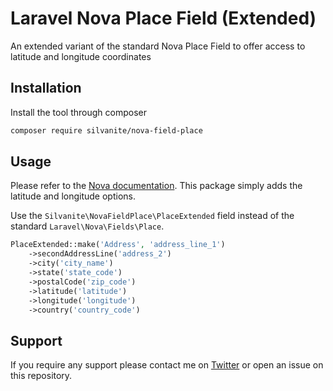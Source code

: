 # Laravel Nova Place Field (Extended)

An extended variant of the standard Nova Place Field to offer access to latitude and longitude coordinates

## Installation

Install the tool through composer

```sh
composer require silvanite/nova-field-place
```

## Usage

Please refer to the [Nova documentation](https://nova.laravel.com/docs/1.0/resources/fields.html#place-field). This package simply adds the latitude and longitude options.

Use the `Silvanite\NovaFieldPlace\PlaceExtended` field instead of the standard `Laravel\Nova\Fields\Place`.

```php
PlaceExtended::make('Address', 'address_line_1')
    ->secondAddressLine('address_2')
    ->city('city_name')
    ->state('state_code')
    ->postalCode('zip_code')
    ->latitude('latitude')
    ->longitude('longitude')
    ->country('country_code')
```

## Support

If you require any support please contact me on [Twitter](https://twitter.com/m2de_io) or open an issue on this repository.
